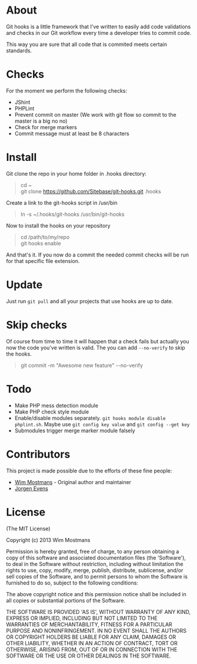 # About

Git hooks is a little framework that I've written to easily add code validations and checks in our Git workflow every time a developer tries to commit code.

This way you are sure that all code that is commited meets certain standards.

# Checks

For the moment we perform the following checks:

* JShint
* PHPLint
* Prevent commit on master (We work with git flow so commit to the master is a big no no)
* Check for merge markers
* Commit message must at least be 8 characters

# Install

Git clone the repo in your home folder in .hooks directory:

>cd ~<br />
>git clone https://github.com/Sitebase/git-hooks.git .hooks

Create a link to the git-hooks script in /usr/bin

>ln -s ~/.hooks/git-hooks /usr/bin/git-hooks

Now to install the hooks on your repository

> cd /path/to/my/repo<br />
> git hooks enable

And that's it. 
If you now do a commit the needed commit checks will be run for that specific file extension.

# Update

Just run `git pull` and all your projects that use hooks are up to date.

# Skip checks

Of course from time to time it will happen that a check fails but actually you now the code you've written is valid. The you can add `--no-verify` to skip the hooks.

>git commit -m "Awesome new feature" --no-verify

# Todo

* Make PHP mess detection module
* Make PHP check style module
* Enable/disable modules separately. `git hooks module disable phplint.sh`. Maybe use `git config key value` and `git config --get key`
* Submodules trigger merge marker module falsely 

# Contributors
This project is made possible due to the efforts of these fine people:

* [Wim Mostmans](http://twitter.com/Sitebase) - Original author and maintainer<br />
* [Jorgen Evens](https://twitter.com/JorgenEvens)

# License

(The MIT License)

Copyright (c) 2013 Wim Mostmans

Permission is hereby granted, free of charge, to any person obtaining a copy of this software and associated documentation files (the 'Software'), to deal in the Software without restriction, including without limitation the rights to use, copy, modify, merge, publish, distribute, sublicense, and/or sell copies of the Software, and to permit persons to whom the Software is furnished to do so, subject to the following conditions:

The above copyright notice and this permission notice shall be included in all copies or substantial portions of the Software.

THE SOFTWARE IS PROVIDED 'AS IS', WITHOUT WARRANTY OF ANY KIND, EXPRESS OR IMPLIED, INCLUDING BUT NOT LIMITED TO THE WARRANTIES OF MERCHANTABILITY, FITNESS FOR A PARTICULAR PURPOSE AND NONINFRINGEMENT. IN NO EVENT SHALL THE AUTHORS OR COPYRIGHT HOLDERS BE LIABLE FOR ANY CLAIM, DAMAGES OR OTHER LIABILITY, WHETHER IN AN ACTION OF CONTRACT, TORT OR OTHERWISE, ARISING FROM, OUT OF OR IN CONNECTION WITH THE SOFTWARE OR THE USE OR OTHER DEALINGS IN THE SOFTWARE.
